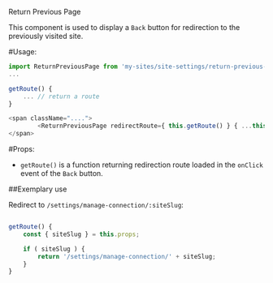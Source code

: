 Return Previous Page

This component is used to display a `Back` button for redirection to the previously
visited site.

#Usage:

```js
import ReturnPreviousPage from 'my-sites/site-settings/return-previous-page';
...

getRoute() {
	... // return a route
}

<span className="....">
		<ReturnPreviousPage redirectRoute={ this.getRoute() } { ...this.props } />
</span>

```

#Props:

- `getRoute()` is a function returning redirection route loaded in the `onClick`
event of the `Back` button.

##Exemplary use

Redirect to `/settings/manage-connection/:siteSlug`:

```js

getRoute() {
	const { siteSlug } = this.props;

	if ( siteSlug ) {
		return '/settings/manage-connection/' + siteSlug;
	}
}

```
